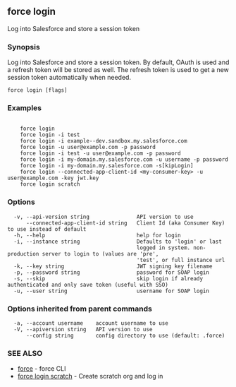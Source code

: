 ## force login

Log into Salesforce and store a session token

### Synopsis

Log into Salesforce and store a session token.  By default, OAuth is
used and a refresh token will be stored as well.  The refresh token is used
to get a new session token automatically when needed.

```
force login [flags]
```

### Examples

```

    force login
    force login -i test
    force login -i example--dev.sandbox.my.salesforce.com
    force login -u user@example.com -p password
    force login -i test -u user@example.com -p password
    force login -i my-domain.my.salesforce.com -u username -p password
    force login -i my-domain.my.salesforce.com -s[kipLogin]
    force login --connected-app-client-id <my-consumer-key> -u user@example.com -key jwt.key
    force login scratch

```

### Options

```
  -v, --api-version string               API version to use
      --connected-app-client-id string   Client Id (aka Consumer Key) to use instead of default
  -h, --help                             help for login
  -i, --instance string                  Defaults to 'login' or last
                                         logged in system. non-production server to login to (values are 'pre',
                                         'test', or full instance url
  -k, --key string                       JWT signing key filename
  -p, --password string                  password for SOAP login
  -s, --skip                             skip login if already authenticated and only save token (useful with SSO)
  -u, --user string                      username for SOAP login
```

### Options inherited from parent commands

```
  -a, --account username    account username to use
  -V, --apiversion string   API version to use
      --config string       config directory to use (default: .force)
```

### SEE ALSO

* [force](force.md)	 - force CLI
* [force login scratch](force_login_scratch.md)	 - Create scratch org and log in

